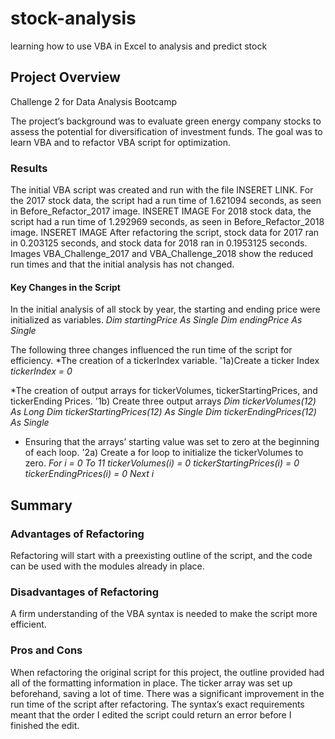 # stock-analysis
learning how to use VBA in Excel to analysis and predict stock
## Project Overview
Challenge 2 for Data Analysis Bootcamp
 
The project’s background was to evaluate green energy company stocks to assess the potential for diversification of investment funds. The goal was to learn VBA and to refactor VBA script for optimization.
 
### Results
The initial VBA script was created and run with the file INSERET LINK. For the 2017 stock data, the script had a run time of 1.621094 seconds, as seen in Before_Refactor_2017 image. INSERET IMAGE
For 2018 stock data, the script had a run time of 1.292969 seconds, as seen in Before_Refactor_2018 image. INSERET IMAGE
After refactoring the script, stock data for 2017 ran in 0.203125 seconds, and stock data for 2018 ran in 0.1953125 seconds. Images VBA_Challenge_2017 and VBA_Challenge_2018 show the reduced run times and that the initial analysis has not changed.

#### Key Changes in the Script
In the initial analysis of all stock by year, the starting and ending price were initialized as variables.
	_Dim startingPrice As Single_
	_Dim endingPrice As Single_
 
The following three changes influenced the run time of the script for efficiency. 
*The creation of a tickerIndex variable.
  '1a)Create a ticker Index
   _tickerIndex = 0_
 
*The creation of output arrays for tickerVolumes, tickerStartingPrices, and tickerEnding Prices.
	  '1b) Create three output arrays
   	_Dim tickerVolumes(12) As Long_
	  _Dim tickerStartingPrices(12) As Single_
	  _Dim tickerEndingPrices(12) As Single_
  
* Ensuring that the arrays’ starting value was set to zero at the beginning of each loop.
    	'2a) Create a for loop to initialize the tickerVolumes to zero.
    	_For i = 0 To 11_
       	_tickerVolumes(i) = 0_
        _tickerStartingPrices(i) = 0_
        _tickerEndingPrices(i) = 0_
  	  _Next i_
 
## Summary
### Advantages of Refactoring
Refactoring will start with a preexisting outline of the script, and the code can be used with the modules already in place.

### Disadvantages of Refactoring
A firm understanding of the VBA syntax is needed to make the script more efficient.
 
### Pros and Cons
When refactoring the original script for this project, the outline provided had all of the formatting information in place. The ticker array was set up beforehand, saving a lot of time. There was a significant improvement in the run time of the script after refactoring.
The syntax’s exact requirements meant that the order I edited the script could return an error before I finished the edit.
